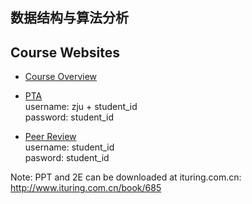 数据结构与算法分析
------------------

## Course Websites
- [Course Overview](http://www.cs.zju.edu.cn/ds/)

- [PTA](http://pta.patest.cn/)  
username: zju + student_id  
password: student_id  

- [Peer Review](http://ds.z-mou.com/)  
username: student_id  
pasword: student_id  

Note: PPT and 2E can be downloaded at ituring.com.cn: http://www.ituring.com.cn/book/685
